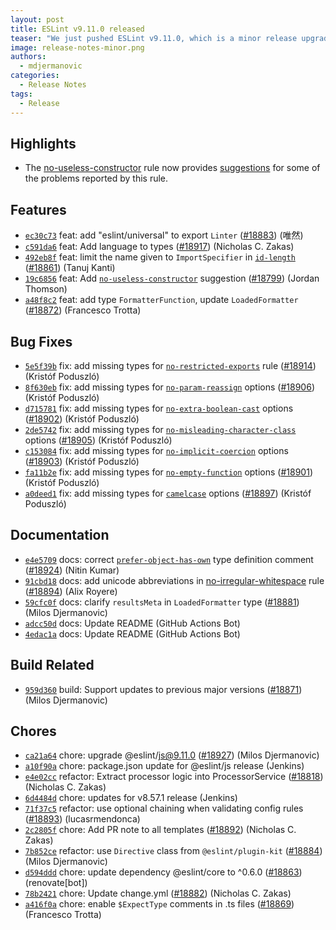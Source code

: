 ```yaml
---
layout: post
title: ESLint v9.11.0 released
teaser: "We just pushed ESLint v9.11.0, which is a minor release upgrade of ESLint. This release adds some new features and fixes several bugs found in the previous release."
image: release-notes-minor.png
authors:
  - mdjermanovic
categories:
  - Release Notes
tags:
  - Release
---
```



## Highlights

* The [no-useless-constructor](/docs/latest/rules/no-useless-constructor) rule now provides [suggestions](/docs/latest/use/core-concepts#rule-suggestions) for some of the problems reported by this rule.





## Features


* [`ec30c73`](https://github.com/eslint/eslint/commit/ec30c7349e0bc2c37465a036e8c7ea3318ac2328) feat: add "eslint/universal" to export `Linter` ([#18883](https://github.com/eslint/eslint/issues/18883)) (唯然)
* [`c591da6`](https://github.com/eslint/eslint/commit/c591da68d4a96aa28df68f4eff7641f42af82b15) feat: Add language to types ([#18917](https://github.com/eslint/eslint/issues/18917)) (Nicholas C. Zakas)
* [`492eb8f`](https://github.com/eslint/eslint/commit/492eb8f34ebbc5c9d1dbfcf4dd06b8dde8d1df74) feat: limit the name given to `ImportSpecifier` in [`id-length`](/docs/rules/id-length) ([#18861](https://github.com/eslint/eslint/issues/18861)) (Tanuj Kanti)
* [`19c6856`](https://github.com/eslint/eslint/commit/19c685608d134d9120a129cc80c0ba7f8f016aa3) feat: Add [`no-useless-constructor`](/docs/rules/no-useless-constructor) suggestion ([#18799](https://github.com/eslint/eslint/issues/18799)) (Jordan Thomson)
* [`a48f8c2`](https://github.com/eslint/eslint/commit/a48f8c29b58c27d87dbf202d55a5770d678d37d6) feat: add type `FormatterFunction`, update `LoadedFormatter` ([#18872](https://github.com/eslint/eslint/issues/18872)) (Francesco Trotta)






## Bug Fixes


* [`5e5f39b`](https://github.com/eslint/eslint/commit/5e5f39b82535f59780ce4be56d01fd1466029c25) fix: add missing types for [`no-restricted-exports`](/docs/rules/no-restricted-exports) rule ([#18914](https://github.com/eslint/eslint/issues/18914)) (Kristóf Poduszló)
* [`8f630eb`](https://github.com/eslint/eslint/commit/8f630eb5794ef9fe38e0b8f034287650def634bd) fix: add missing types for [`no-param-reassign`](/docs/rules/no-param-reassign) options ([#18906](https://github.com/eslint/eslint/issues/18906)) (Kristóf Poduszló)
* [`d715781`](https://github.com/eslint/eslint/commit/d71578124f14d6da3fa5ab5cc391bb6c9ac3ffcf) fix: add missing types for [`no-extra-boolean-cast`](/docs/rules/no-extra-boolean-cast) options ([#18902](https://github.com/eslint/eslint/issues/18902)) (Kristóf Poduszló)
* [`2de5742`](https://github.com/eslint/eslint/commit/2de5742682ec45e24dca9ca7faaa45330497fca9) fix: add missing types for [`no-misleading-character-class`](/docs/rules/no-misleading-character-class) options ([#18905](https://github.com/eslint/eslint/issues/18905)) (Kristóf Poduszló)
* [`c153084`](https://github.com/eslint/eslint/commit/c153084250673b31bed46e3fe6af7a65b4ce8d6f) fix: add missing types for [`no-implicit-coercion`](/docs/rules/no-implicit-coercion) options ([#18903](https://github.com/eslint/eslint/issues/18903)) (Kristóf Poduszló)
* [`fa11b2e`](https://github.com/eslint/eslint/commit/fa11b2ede6e5dc1f55dfe4b9b65d9760828900e8) fix: add missing types for [`no-empty-function`](/docs/rules/no-empty-function) options ([#18901](https://github.com/eslint/eslint/issues/18901)) (Kristóf Poduszló)
* [`a0deed1`](https://github.com/eslint/eslint/commit/a0deed122a9676fab07b903c8d16fbf60b92eadf) fix: add missing types for [`camelcase`](/docs/rules/camelcase) options ([#18897](https://github.com/eslint/eslint/issues/18897)) (Kristóf Poduszló)




## Documentation


* [`e4e5709`](https://github.com/eslint/eslint/commit/e4e570952249d1c4fde59c79a0f49a38490b72c9) docs: correct [`prefer-object-has-own`](/docs/rules/prefer-object-has-own) type definition comment ([#18924](https://github.com/eslint/eslint/issues/18924)) (Nitin Kumar)
* [`91cbd18`](https://github.com/eslint/eslint/commit/91cbd18c70dee2ef73de8d8e43f2c744fd173934) docs: add unicode abbreviations in [no-irregular-whitespace](/docs/rules/no-irregular-whitespace) rule ([#18894](https://github.com/eslint/eslint/issues/18894)) (Alix Royere)
* [`59cfc0f`](https://github.com/eslint/eslint/commit/59cfc0f1b3bbb62260602579f79bd1c36ab5a00f) docs: clarify `resultsMeta` in `LoadedFormatter` type ([#18881](https://github.com/eslint/eslint/issues/18881)) (Milos Djermanovic)
* [`adcc50d`](https://github.com/eslint/eslint/commit/adcc50dbf1fb98c0884f841e2a627796a4490373) docs: Update README (GitHub Actions Bot)
* [`4edac1a`](https://github.com/eslint/eslint/commit/4edac1a325a832804f76602736a86217b40f69ac) docs: Update README (GitHub Actions Bot)






## Build Related


* [`959d360`](https://github.com/eslint/eslint/commit/959d360be597d3112b10590018cd52f1d98712d6) build: Support updates to previous major versions ([#18871](https://github.com/eslint/eslint/issues/18871)) (Milos Djermanovic)




## Chores


* [`ca21a64`](https://github.com/eslint/eslint/commit/ca21a64ed0f59adb9dadcef2fc8f7248879edbd3) chore: upgrade @eslint/js@9.11.0 ([#18927](https://github.com/eslint/eslint/issues/18927)) (Milos Djermanovic)
* [`a10f90a`](https://github.com/eslint/eslint/commit/a10f90af35aea9ac555b1f33106fbba1027d774e) chore: package.json update for @eslint/js release (Jenkins)
* [`e4e02cc`](https://github.com/eslint/eslint/commit/e4e02cc6938f38ad5028bb8ad82f52460a18dea5) refactor: Extract processor logic into ProcessorService ([#18818](https://github.com/eslint/eslint/issues/18818)) (Nicholas C. Zakas)
* [`6d4484d`](https://github.com/eslint/eslint/commit/6d4484d9c19e4132f3dee948174a543dbbb5d30f) chore: updates for v8.57.1 release (Jenkins)
* [`71f37c5`](https://github.com/eslint/eslint/commit/71f37c5bf04afb704232d312cc6c72c957d1c14e) refactor: use optional chaining when validating config rules ([#18893](https://github.com/eslint/eslint/issues/18893)) (lucasrmendonca)
* [`2c2805f`](https://github.com/eslint/eslint/commit/2c2805f8ee0fb1f27f3e442de248f45e5a98a067) chore: Add PR note to all templates ([#18892](https://github.com/eslint/eslint/issues/18892)) (Nicholas C. Zakas)
* [`7b852ce`](https://github.com/eslint/eslint/commit/7b852ce59e6ed56931c080aa46ab548fa57feffc) refactor: use `Directive` class from `@eslint/plugin-kit` ([#18884](https://github.com/eslint/eslint/issues/18884)) (Milos Djermanovic)
* [`d594ddd`](https://github.com/eslint/eslint/commit/d594ddd2cc9b0c251291ea12fbd14ccd2ee32ac7) chore: update dependency @eslint/core to ^0.6.0 ([#18863](https://github.com/eslint/eslint/issues/18863)) (renovate[bot])
* [`78b2421`](https://github.com/eslint/eslint/commit/78b2421e28f29206fe120ae1b03804b1b79e6324) chore: Update change.yml ([#18882](https://github.com/eslint/eslint/issues/18882)) (Nicholas C. Zakas)
* [`a416f0a`](https://github.com/eslint/eslint/commit/a416f0a270e922c86e8571e94a30fc87d72fa873) chore: enable `$ExpectType` comments in .ts files ([#18869](https://github.com/eslint/eslint/issues/18869)) (Francesco Trotta)


